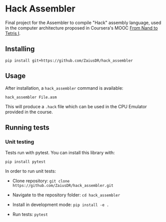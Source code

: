 # Hack Assembler

Final project for the Assembler to compile "Hack" assembly language, used in the computer architecture proposed in Coursera's MOOC [From Nand to Tetris I](https://www.coursera.org/learn/build-a-computer/).

## Installing

`pip install git+https://github.com/ZaiusDR/hack_assembler`

## Usage

After installation, a `hack_assembler` command is available:

`hack_assembler File.asm`

This will produce a `.hack` file which can be used in the CPU Emulator provided in the course.

## Running tests

### Unit testing

Tests run with pytest. You can install this library with:

`pip install pytest`

In order to run unit tests:

- Clone repository: `git clone https://github.com/ZaiusDR/hack_assembler.git`

- Navigate to the repository folder: `cd hack_assembler`

- Install in development mode: `pip install -e .`

- Run tests: `pytest`
